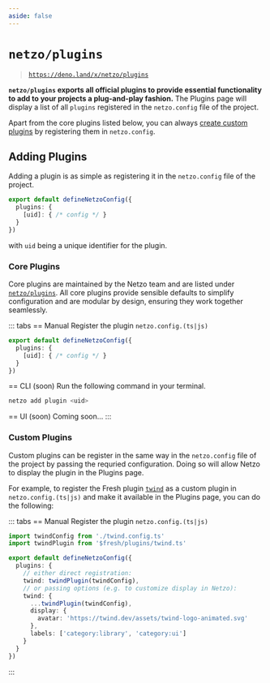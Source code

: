 ```yaml
---
aside: false
---
```


<script setup>
import SectionDocsCards from '@theme/components/sections/SectionDocsCards.vue'
import en from '~/locales/en.js'
</script>

# `netzo/plugins`

> [`https://deno.land/x/netzo/plugins`](https://deno.land/x/netzo/plugins)

**`netzo/plugins` exports all official plugins to provide essential functionality to add to your projects a plug-and-play fashion.** The Plugins page will display a list of all `plugins` registered in the `netzo.config` file of the project.

Apart from the core plugins listed below, you can always [create custom plugins](#custom-plugins) by registering them in `netzo.config`.

<!-- NOTE: pass in 'compact' prop if using with `aside: false` -->
<!-- NOTE: could split into H3 groups via `en.components.filter(...)` -->
<SectionDocsCards :items="en.plugins" compact>
  <template #image="{ src, title }">
    <img
      class="mt-5 ml-4 max-w-14 max-h-14"
      v-bind="{ src, title }"
    >
  </template>
</SectionDocsCards>

## Adding Plugins

Adding a plugin is as simple as registering it in the `netzo.config` file of the project.

```ts
export default defineNetzoConfig({
  plugins: {
    [uid]: { /* config */ }
  }
})
```

with `uid` being a unique identifier for the plugin.

### Core Plugins

Core plugins are maintained by the Netzo team and are listed under [`netzo/plugins`](/docs/framework/plugins). All core plugins provide sensible defaults to simplify configuration and are modular by design, ensuring they work together seamlessly.

::: tabs
== Manual
Register the plugin `netzo.config.(ts|js)`
```ts
export default defineNetzoConfig({
  plugins: {
    [uid]: { /* config */ }
  }
})
```
== CLI (soon)
Run the following command in your terminal.
```sh
netzo add plugin <uid>
```
== UI (soon)
Coming soon...
:::

### Custom Plugins

Custom plugins can be register in the same way in the `netzo.config` file of the project by passing the requried configuration. Doing so will allow Netzo to display the plugin in the Plugins page.

For example, to register the Fresh plugin [`twind`](https://fresh.deno.dev/docs/examples/using-twind-v1) as a custom plugin in `netzo.config.(ts|js)` and make it available in the Plugins page, you can do the following:

::: tabs
== Manual
Register the plugin `netzo.config.(ts|js)`
```ts
import twindConfig from './twind.config.ts'
import twindPlugin from '$fresh/plugins/twind.ts'

export default defineNetzoConfig({
  plugins: {
    // either direct registration:
    twind: twindPlugin(twindConfig),
    // or passing options (e.g. to customize display in Netzo):
    twind: {
      ...twindPlugin(twindConfig),
      display: {
        avatar: 'https://twind.dev/assets/twind-logo-animated.svg'
      },
      labels: ['category:library', 'category:ui']
    }
  }
})
```
:::
